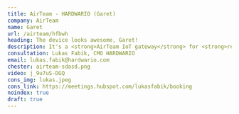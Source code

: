 ```yaml
---
title: AirTeam - HARDWARIO (Garet)
company: AirTeam
name: Garet
url: /airteam/hfbwh
heading: The device looks awesome, Garet!
description: It's a <strong>AirTeam IoT gateway</strong> for <strong>remote monitoring of heat pumps and boilers</strong> and other IoT innovations.<br/><br/>Interested?
consultation: Lukas Fabik, CMO HARDWARIO
email: lukas.fabik@hardwario.com
chester: airteam-sdasd.png
video: j_9u7uS-DGQ
cons_img: lukas.jpeg
cons_link: https://meetings.hubspot.com/lukasfabik/booking
noindex: true
draft: true
---
```

